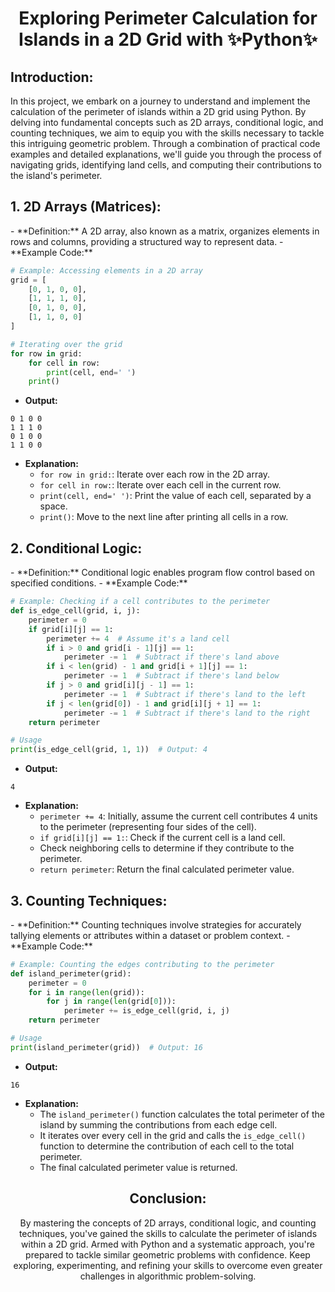 <div align="center">
  <h1>Exploring Perimeter Calculation for Islands in a 2D Grid with ✨Python✨</h1></div>




<h2>Introduction:</h2>
In this project, we embark on a journey to understand and implement the calculation of the perimeter of islands within a 2D grid using Python. By delving into fundamental concepts such as 2D arrays, conditional logic, and counting techniques, we aim to equip you with the skills necessary to tackle this intriguing geometric problem. Through a combination of practical code examples and detailed explanations, we'll guide you through the process of navigating grids, identifying land cells, and computing their contributions to the island's perimeter.


<h2>1. 2D Arrays (Matrices):</h2>
   - **Definition:** A 2D array, also known as a matrix, organizes elements in rows and columns, providing a structured way to represent data.
   - **Example Code:**

```python
# Example: Accessing elements in a 2D array
grid = [
    [0, 1, 0, 0],
    [1, 1, 1, 0],
    [0, 1, 0, 0],
    [1, 1, 0, 0]
]

# Iterating over the grid
for row in grid:
    for cell in row:
        print(cell, end=' ')
    print()
```

   - **Output:**
```
0 1 0 0 
1 1 1 0 
0 1 0 0 
1 1 0 0
```

   - **Explanation:** 
     - `for row in grid:`: Iterate over each row in the 2D array.
     - `for cell in row:`: Iterate over each cell in the current row.
     - `print(cell, end=' ')`: Print the value of each cell, separated by a space.
     - `print()`: Move to the next line after printing all cells in a row.

<h2>2. Conditional Logic:</h2>
   - **Definition:** Conditional logic enables program flow control based on specified conditions.
   - **Example Code:**

```python
# Example: Checking if a cell contributes to the perimeter
def is_edge_cell(grid, i, j):
    perimeter = 0
    if grid[i][j] == 1:
        perimeter += 4  # Assume it's a land cell
        if i > 0 and grid[i - 1][j] == 1:
            perimeter -= 1  # Subtract if there's land above
        if i < len(grid) - 1 and grid[i + 1][j] == 1:
            perimeter -= 1  # Subtract if there's land below
        if j > 0 and grid[i][j - 1] == 1:
            perimeter -= 1  # Subtract if there's land to the left
        if j < len(grid[0]) - 1 and grid[i][j + 1] == 1:
            perimeter -= 1  # Subtract if there's land to the right
    return perimeter

# Usage
print(is_edge_cell(grid, 1, 1))  # Output: 4
```

   - **Output:**
```
4
```

   - **Explanation:** 
     - `perimeter += 4`: Initially, assume the current cell contributes 4 units to the perimeter (representing four sides of the cell).
     - `if grid[i][j] == 1:`: Check if the current cell is a land cell.
     - Check neighboring cells to determine if they contribute to the perimeter.
     - `return perimeter`: Return the final calculated perimeter value.

<h2>3. Counting Techniques:</h2>
   - **Definition:** Counting techniques involve strategies for accurately tallying elements or attributes within a dataset or problem context.
   - **Example Code:**

```python
# Example: Counting the edges contributing to the perimeter
def island_perimeter(grid):
    perimeter = 0
    for i in range(len(grid)):
        for j in range(len(grid[0])):
            perimeter += is_edge_cell(grid, i, j)
    return perimeter

# Usage
print(island_perimeter(grid))  # Output: 16
```

   - **Output:**
```
16
```

   - **Explanation:** 
     - The `island_perimeter()` function calculates the total perimeter of the island by summing the contributions from each edge cell.
     - It iterates over every cell in the grid and calls the `is_edge_cell()` function to determine the contribution of each cell to the total perimeter.
     - The final calculated perimeter value is returned.

<div align="center">
<h2>Conclusion:</h2>
By mastering the concepts of 2D arrays, conditional logic, and counting techniques, you've gained the skills to calculate the perimeter of islands within a 2D grid. Armed with Python and a systematic approach, you're prepared to tackle similar geometric problems with confidence. Keep exploring, experimenting, and refining your skills to overcome even greater challenges in algorithmic problem-solving.</div>
